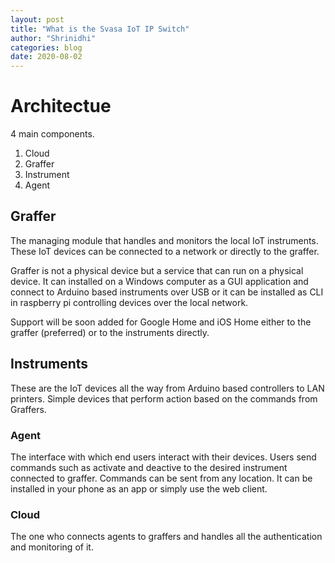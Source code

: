 ```yaml
---
layout: post
title: "What is the Svasa IoT IP Switch"
author: "Shrinidhi"
categories: blog
date: 2020-08-02
---
```


# Architectue

4 main components. 

1. Cloud
2. Graffer
3. Instrument
4. Agent

## Graffer

The managing module that handles and monitors the local IoT instruments. These IoT devices can be connected to a network or directly to the graffer.

Graffer is not a physical device but a service that can run on a physical device. It can installed on a Windows computer as a GUI application and connect to Arduino based instruments over USB or it can be installed as CLI in raspberry pi controlling devices over the local network.

Support will be soon added for Google Home and iOS Home either to the graffer (preferred) or to the instruments directly.

## Instruments

These are the IoT devices all the way from Arduino based controllers to LAN printers. Simple devices that perform action based on the commands from Graffers.

### Agent

The interface with which end users interact with their devices. Users send commands such as activate and deactive to the desired instrument connected to graffer. Commands can be sent from any location. It can be installed in your phone as an app or simply use the web client.

### Cloud

The one who connects agents to graffers and handles all the authentication and monitoring of it.

